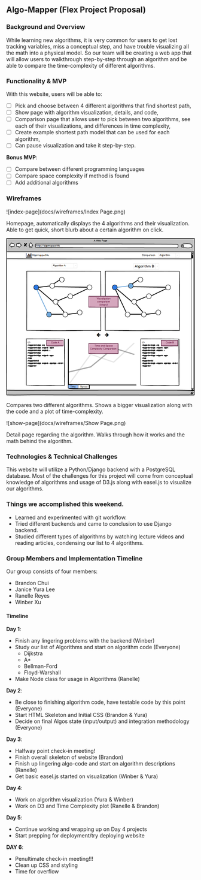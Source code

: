 ## Algo-Mapper (Flex Project Proposal)

### Background and Overview

While learning new algorithms, it is very common for users to get lost tracking variables, miss a conceptual step, and have trouble visualizing all the math into a physical model. So our team will be creating a web app that will allow users to walkthrough step-by-step through an algorithm and be able to compare the time-complexity of different algorithms.

### Functionality & MVP

With this website, users will be able to:

- [ ] Pick and choose between 4 different algorithms that find shortest path,
- [ ] Show page with algorithm visualization, details, and code,
- [ ] Comparison page that allows user to pick between two algorithms, see each of their visualizations, and differences in time complexity,
- [ ] Create example shortest path model that can be used for each algorithm,
- [ ] Can pause visualization and take it step-by-step.

__Bonus MVP__:

- [ ] Compare between different programming languages
- [ ] Compare space complexity if method is found
- [ ] Add additional algorithms

### Wireframes

![index-page](docs/wireframes/Index Page.png)

Homepage, automatically displays the 4 algorithms and their visualization. Able to get quick, short blurb about a certain algorithm on click.

![comparison-page](docs/wireframes/Comparison-Page.png)

Compares two different algorithms. Shows a bigger visualization along with the code and a plot of time-complexity.

![show-page](docs/wireframes/Show Page.png)

Detail page regarding the algorithm. Walks through how it works and the math behind the algorithm.

### Technologies & Technical Challenges

This website will utilize a Python/Django backend with a PostgreSQL database. Most of the challenges for this project will come from conceptual knowledge of algorithms and usage of D3.js along with easel.js to visualize our algorithms.

### Things we accomplished this weekend.

- Learned and experimented with git workflow.
- Tried different backends and came to conclusion to use Django backend.
- Studied different types of algorithms by watching lecture videos and reading articles, condensing our list to 4 algorithms.

### Group Members and Implementation Timeline

Our group consists of four members:

- Brandon Chui
- Janice Yura Lee
- Ranelle Reyes
- Winber Xu

#### Timeline

**Day 1**:

  - Finish any lingering problems with the backend (Winber)
  - Study our list of Algorithms and start on algorithm code (Everyone)
    - Dijkstra
    - A*
    - Bellman-Ford
    - Floyd-Warshall
  - Make Node class for usage in Algorithms (Ranelle)

**Day 2**:
  - Be close to finishing algorithm code, have testable code by this point (Everyone)
  - Start HTML Skeleton and Initial CSS (Brandon & Yura)
  - Decide on final Algos state (input/output) and integration methodology (Everyone)

**Day 3**:
  - Halfway point check-in meeting!
  - Finish overall skeleton of website (Brandon)
  - Finish up lingering algo-code and start on algorithm descriptions (Ranelle)
  - Get basic easel.js started on visualization (Winber & Yura)

**Day 4**:
  - Work on algorithm visualization (Yura & Winber)
  - Work on D3 and Time Complexity plot (Ranelle & Brandon)

**Day 5**:
  - Continue working and wrapping up on Day 4 projects
  - Start prepping for deployment/try deploying website

**DAY 6**:
  - Penultimate check-in meeting!!!
  - Clean up CSS and styling
  - Time for overflow
